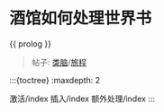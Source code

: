 # 酒馆如何处理世界书

{{ prolog }}

> 帖子: [类脑](https://discord.com/channels/1134557553011998840/1358502975152329024/1358502975152329024)/[旅程](https://discord.com/channels/1291925535324110879/1406587178519232522/1406587178519232522)

:::{toctree}
:maxdepth: 2

激活/index
插入/index
额外处理/index
:::
